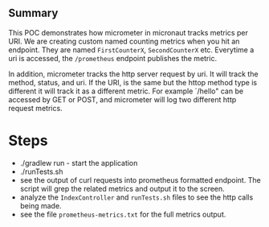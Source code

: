 ## Summary

This POC demonstrates how micrometer in micronaut tracks metrics per URI. We are creating custom named counting metrics
when you hit an endpoint. They are named `FirstCounterX`, `SecondCounterX` etc. Everytime a uri is accessed, the 
`/prometheus` endpoint publishes the metric.

In addition, micrometer tracks the http server request by uri. It will track the method, status, and uri. If the URI, is the same
but the httop method type is different it will track it as a different metric. For example `/hello" can be accessed by GET or POST,
and micrometer will log two different http request metrics.

# Steps

- ./gradlew run - start the application
- ./runTests.sh
- see the output of curl requests into prometheus formatted endpoint. The script will grep the related metrics and output it to the screen.
- analyze the `IndexController` and `runTests.sh` files to see the http calls being made.
- see the file `prometheus-metrics.txt` for the full metrics output.

